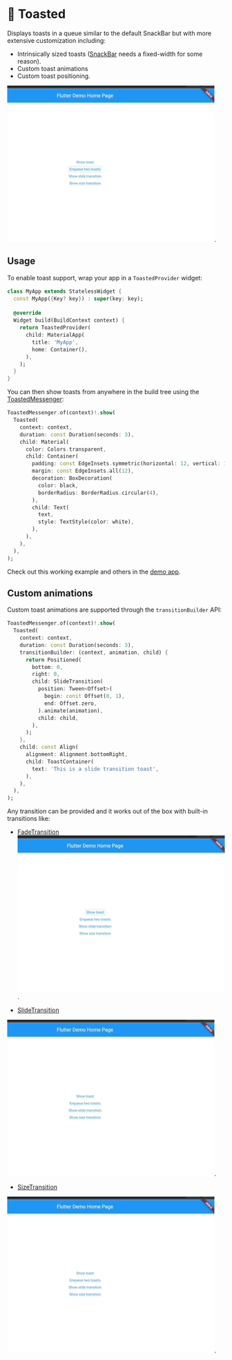 # 🥪 Toasted 

Displays toasts in a queue similar to the default SnackBar but with more extensive customization including:

* Intrinsically sized toasts ([SnackBar](https://api.flutter.dev/flutter/material/SnackBar-class.html]) needs a fixed-width for some reason).
* Custom toast animations
* Custom toast positioning.

![Demo 2](./demo2.gif).

## Usage

To enable toast support, wrap your app in a `ToastedProvider` widget:

```dart
class MyApp extends StatelessWidget {
  const MyApp({Key? key}) : super(key: key);

  @override
  Widget build(BuildContext context) {
    return ToastedProvider(
      child: MaterialApp(
        title: 'MyApp',
        home: Container(),
      ),
    );
  }
}
```

You can then show toasts from anywhere in the build tree using the [ToastedMessenger](https://github.com/danReynolds/toasted/blob/master/lib/toasted_messenger.dart):

```dart
ToastedMessenger.of(context)!.show(
  Toasted(
    context: context,
    duration: const Duration(seconds: 3),
    child: Material(
      color: Colors.transparent,
      child: Container(
        padding: const EdgeInsets.symmetric(horizontal: 12, vertical: 10),
        margin: const EdgeInsets.all(12),
        decoration: BoxDecoration(
          color: black,
          borderRadius: BorderRadius.circular(4),
        ),
        child: Text(
          text,
          style: TextStyle(color: white),
        ),
      ),
    ),
  ),
);
```

Check out this working example and others in the [demo app](https://github.com/danReynolds/toasted/blob/master/example/lib/main.dart).

## Custom animations

Custom toast animations are supported through the `transitionBuilder` API:

```dart
ToastedMessenger.of(context)!.show(
  Toasted(
    context: context,
    duration: const Duration(seconds: 3),
    transitionBuilder: (context, animation, child) {
      return Positioned(
        bottom: 0,
        right: 0,
        child: SlideTransition(
          position: Tween<Offset>(
            begin: const Offset(0, 1),
            end: Offset.zero,
          ).animate(animation),
          child: child,
        ),
      );
    },
    child: const Align(
      alignment: Alignment.bottomRight,
      child: ToastContainer(
        text: 'This is a slide transition toast',
      ),
    ),
  ),
);
```

Any transition can be provided and it works out of the box with built-in transitions like:

* [FadeTransition](https://api.flutter.dev/flutter/widgets/FadeTransition-class.html)
![Demo 1](./demo1.gif).

* [SlideTransition](https://api.flutter.dev/flutter/widgets/SlideTransition-class.html)

![Demo 3](./demo3.gif).

* [SizeTransition](https://api.flutter.dev/flutter/widgets/SizeTransition-class.html)

![Demo 4](./demo4.gif).
